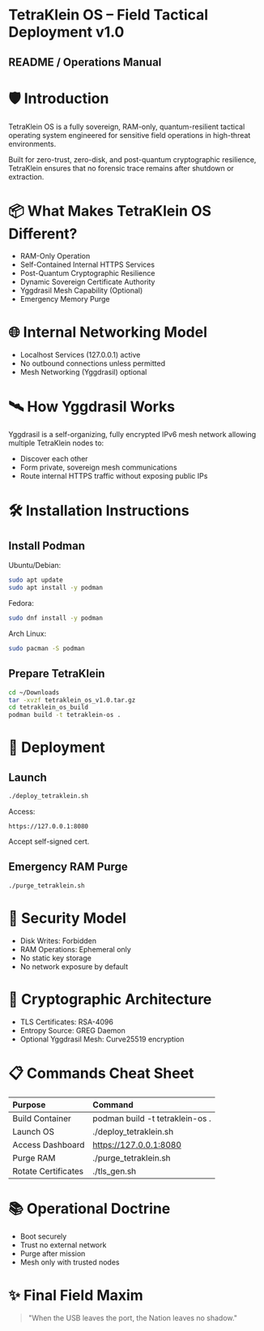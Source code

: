 
# TetraKlein OS – Field Tactical Deployment v1.0
## README / Operations Manual

# 🛡️ Introduction
TetraKlein OS is a fully sovereign, RAM-only, quantum-resilient tactical operating system engineered for sensitive field operations in high-threat environments.

Built for zero-trust, zero-disk, and post-quantum cryptographic resilience, TetraKlein ensures that no forensic trace remains after shutdown or extraction.

# 📦 What Makes TetraKlein OS Different?
- RAM-Only Operation
- Self-Contained Internal HTTPS Services
- Post-Quantum Cryptographic Resilience
- Dynamic Sovereign Certificate Authority
- Yggdrasil Mesh Capability (Optional)
- Emergency Memory Purge

# 🌐 Internal Networking Model
- Localhost Services (127.0.0.1) active
- No outbound connections unless permitted
- Mesh Networking (Yggdrasil) optional

# 🛰️ How Yggdrasil Works
Yggdrasil is a self-organizing, fully encrypted IPv6 mesh network allowing multiple TetraKlein nodes to:
- Discover each other
- Form private, sovereign mesh communications
- Route internal HTTPS traffic without exposing public IPs

# 🛠️ Installation Instructions
## Install Podman

Ubuntu/Debian:
```bash
sudo apt update
sudo apt install -y podman
```

Fedora:
```bash
sudo dnf install -y podman
```

Arch Linux:
```bash
sudo pacman -S podman
```

## Prepare TetraKlein
```bash
cd ~/Downloads
tar -xvzf tetraklein_os_v1.0.tar.gz
cd tetraklein_os_build
podman build -t tetraklein-os .
```

# 🚀 Deployment
## Launch
```bash
./deploy_tetraklein.sh
```

Access:
```
https://127.0.0.1:8080
```

Accept self-signed cert.

## Emergency RAM Purge
```bash
./purge_tetraklein.sh
```

# 🔐 Security Model
- Disk Writes: Forbidden
- RAM Operations: Ephemeral only
- No static key storage
- No network exposure by default

# 🧬 Cryptographic Architecture
- TLS Certificates: RSA-4096
- Entropy Source: GREG Daemon
- Optional Yggdrasil Mesh: Curve25519 encryption

# 📋 Commands Cheat Sheet
| Purpose | Command |
|:---|:---|
| Build Container | podman build -t tetraklein-os . |
| Launch OS | ./deploy_tetraklein.sh |
| Access Dashboard | https://127.0.0.1:8080 |
| Purge RAM | ./purge_tetraklein.sh |
| Rotate Certificates | ./tls_gen.sh |

# 📚 Operational Doctrine
- Boot securely
- Trust no external network
- Purge after mission
- Mesh only with trusted nodes

# ✨ Final Field Maxim
> "When the USB leaves the port, the Nation leaves no shadow."
